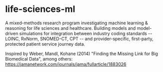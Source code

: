 # life-sciences-ml

A mixed-methods research program investigating machine learning & reasoning for life sciences and healthcare. Building models and model-driven simulations for integration between industry coding standards -- LOINC, RxNorm, SNOMED-CT, CPT -- and provider-specific, first-party, protected patient service journey data. 

Inspired by Weber, Mandl, Kohane (2014) "Finding the Missing Link for Big Biomedical Data", among others: https://jamanetwork.com/journals/jama/fullarticle/1883026
